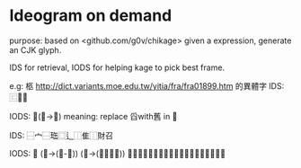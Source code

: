 Ideogram on demand
==================


purpose: based on <github.com/g0v/chikage> given a expression, generate an CJK glyph.

IDS for retrieval, IODS for helping kage to pick best frame.

e.g: 柩 <http://dict.variants.moe.edu.tw/yitia/fra/fra01899.htm> 的異體字 
IDS: ⿷𠥓舊

IODS: 𠥪(舀->舊)   meaning: replace 舀with舊 in 𠥪

IDS: ⿱宀⿱珤⿴辶⿰隹⿰財召

IODS: 𩄫 (雨->(寶-貝)) (缶->(⿲隹財召))  雨替換為寶去掉貝，缶替換為隹財召橫連。

